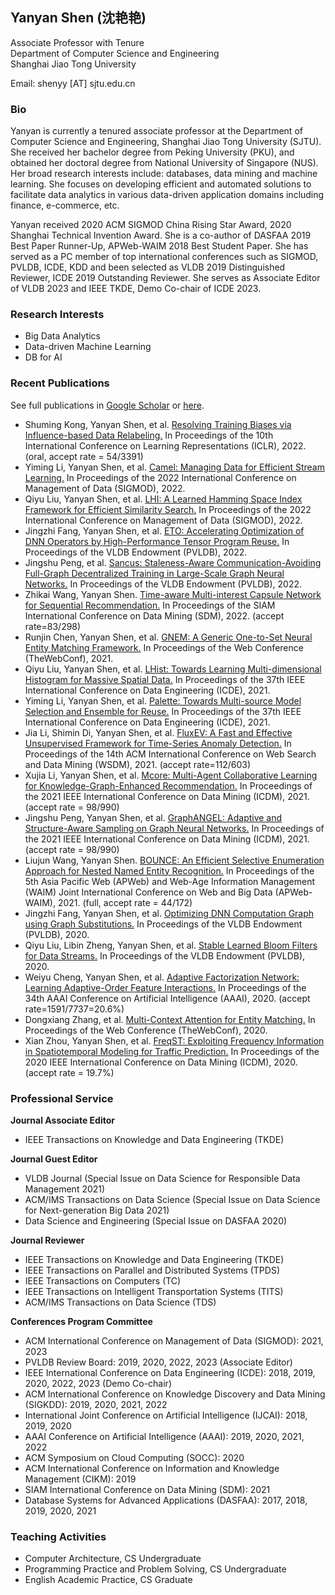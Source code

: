 ## Yanyan Shen (沈艳艳)

Associate Professor with Tenure\
Department of Computer Science and Engineering\
Shanghai Jiao Tong University

Email: shenyy [AT] sjtu.edu.cn

### Bio

Yanyan is currently a tenured associate professor at the Department of Computer Science and Engineering, Shanghai Jiao Tong University (SJTU). She received her bachelor degree from Peking University (PKU), and obtained her doctoral degree from National University of Singapore (NUS). Her broad research interests include: databases, data mining and machine learning. She focuses on developing efficient and automated solutions to facilitate data analytics in various data-driven application domains including finance, e-commerce, etc.

Yanyan received 2020 ACM SIGMOD China Rising Star Award, 2020 Shanghai Technical Invention Award. She is a co-author of DASFAA 2019 Best Paper Runner-Up, APWeb-WAIM 2018 Best Student Paper. She has served as a PC member of top international conferences such as SIGMOD, PVLDB, ICDE, KDD and been selected as VLDB 2019 Distinguished Reviewer, ICDE 2019 Outstanding Reviewer. She serves as Associate Editor of VLDB 2023 and IEEE TKDE, Demo Co-chair of ICDE 2023. 


### Research Interests

- Big Data Analytics
- Data-driven Machine Learning
- DB for AI


### Recent Publications 
See full publications in [Google Scholar](https://scholar.google.com/citations?hl=en&user=MBuqhZUAAAAJ) or [here]().

- Shuming Kong, Yanyan Shen, et al. [Resolving Training Biases via Influence-based Data Relabeling.]() In Proceedings of the 10th International Conference on Learning Representations (ICLR), 2022. (oral, accept rate = 54/3391)
- Yiming Li, Yanyan Shen, et al. [Camel: Managing Data for Efficient Stream Learning.]() In Proceedings of the 2022 International Conference on Management of Data (SIGMOD), 2022.
- Qiyu Liu, Yanyan Shen, et al. [LHI: A Learned Hamming Space Index Framework for Efficient Similarity Search.]() In Proceedings of the 2022 International Conference on Management of Data (SIGMOD), 2022.
- Jingzhi Fang, Yanyan Shen, et al. [ETO: Accelerating Optimization of DNN Operators by High-Performance Tensor Program Reuse.]() In Proceedings of the VLDB Endowment (PVLDB), 2022.
- Jingshu Peng, et al. [Sancus: Staleness-Aware Communication-Avoiding Full-Graph Decentralized Training in Large-Scale Graph Neural Networks.]() In Proceedings of the VLDB Endowment (PVLDB), 2022.
- Zhikai Wang, Yanyan Shen. [Time-aware Multi-interest Capsule Network for Sequential Recommendation.]() In Proceedings of the SIAM International Conference on Data Mining (SDM), 2022. (accept rate=83/298)
- Runjin Chen, Yanyan Shen, et al. [GNEM: A Generic One-to-Set Neural Entity Matching Framework.]() In Proceedings of the Web Conference (TheWebConf), 2021.
- Qiyu Liu, Yanyan Shen, et al. [LHist: Towards Learning Multi-dimensional Histogram for Massive Spatial Data.]() In Proceedings of the 37th IEEE International Conference on Data Engineering (ICDE), 2021.
- Yiming Li, Yanyan Shen, et al. [Palette: Towards Multi-source Model Selection and Ensemble for Reuse.]() In Proceedings of the 37th IEEE International Conference on Data Engineering (ICDE), 2021.
- Jia Li, Shimin Di, Yanyan Shen, et al. [FluxEV: A Fast and Effective Unsupervised Framework for Time-Series Anomaly Detection.]() In Proceedings of the 14th ACM International Conference on Web Search and Data Mining (WSDM), 2021. (accept rate=112/603)
- Xujia Li, Yanyan Shen, et al. [Mcore: Multi-Agent Collaborative Learning for Knowledge-Graph-Enhanced Recommendation.]() In Proceedings of the 2021 IEEE International Conference on Data Mining (ICDM), 2021. (accept rate = 98/990)
- Jingshu Peng, Yanyan Shen, et al. [GraphANGEL: Adaptive and Structure-Aware Sampling on Graph Neural Networks.]() In Proceedings of the 2021 IEEE International Conference on Data Mining (ICDM), 2021. (accept rate = 98/990)
- Liujun Wang, Yanyan Shen. [BOUNCE: An Efficient Selective Enumeration Approach for Nested Named Entity Recognition.]() In Proceedings of the 5th Asia Pacific Web (APWeb) and Web-Age Information Management (WAIM) Joint International Conference on Web and Big Data (APWeb-WAIM), 2021. (full, accept rate = 44/172)
- Jingzhi Fang, Yanyan Shen, et al. [Optimizing DNN Computation Graph using Graph Substitutions.]() In Proceedings of the VLDB Endowment (PVLDB), 2020. 
- Qiyu Liu, Libin Zheng, Yanyan Shen, et al. [Stable Learned Bloom Filters for Data Streams.]() In Proceedings of the VLDB Endowment (PVLDB), 2020. 
- Weiyu Cheng, Yanyan Shen, et al. [Adaptive Factorization Network: Learning Adaptive-Order Feature Interactions.]() In Proceedings of the 34th AAAI Conference on Artificial Intelligence (AAAI), 2020. (accept rate=1591/7737=20.6%)
- Dongxiang Zhang, et al. [Multi-Context Attention for Entity Matching.]() In Proceedings of the Web Conference (TheWebConf), 2020.
- Xian Zhou, Yanyan Shen, et al. [FreqST: Exploiting Frequency Information in Spatiotemporal Modeling for Traffic Prediction.]() In Proceedings of the 2020 IEEE International Conference on Data Mining (ICDM), 2020. (accept rate = 19.7%)


### Professional Service

**Journal Associate Editor**

- IEEE Transactions on Knowledge and Data Engineering (TKDE)
 
**Journal Guest Editor**

- VLDB Journal (Special Issue on Data Science for Responsible Data Management 2021)
- ACM/IMS Transactions on Data Science (Special Issue on Data Science for Next-generation Big Data 2021)
- Data Science and Engineering (Special Issue on DASFAA 2020)

**Journal Reviewer**

- IEEE Transactions on Knowledge and Data Engineering (TKDE)
- IEEE Transactions on Parallel and Distributed Systems (TPDS)
- IEEE Transactions on Computers (TC)
- IEEE Transactions on Intelligent Transportation Systems (TITS)
- ACM/IMS Transactions on Data Science (TDS)

**Conferences Program Committee**

- ACM International Conference on Management of Data (SIGMOD): 2021, 2023
- PVLDB Review Board: 2019, 2020, 2022, 2023 (Associate Editor) 
- IEEE International Conference on Data Engineering (ICDE): 2018, 2019, 2020, 2022, 2023 (Demo Co-chair)
-	ACM International Conference on Knowledge Discovery and Data Mining (SIGKDD): 2019, 2020, 2021, 2022
-	International Joint Conference on Artificial Intelligence (IJCAI): 2018, 2019, 2020
-	AAAI Conference on Artificial Intelligence (AAAI): 2019, 2020, 2021, 2022
-	ACM Symposium on Cloud Computing (SOCC): 2020
-	ACM International Conference on Information and Knowledge Management (CIKM): 2019
-	SIAM International Conference on Data Mining (SDM): 2021
-	Database Systems for Advanced Applications (DASFAA): 2017, 2018, 2019, 2020, 2021


### Teaching Activities

- Computer Architecture, CS Undergraduate
- Programming Practice and Problem Solving, CS Undergraduate
- English Academic Practice, CS Graduate
